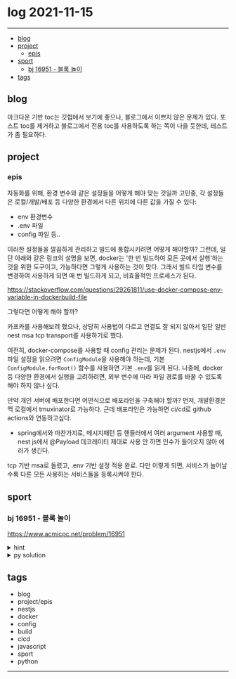 # log 2021-11-15

--------------------------

- [blog](#blog)
- [project](#project)
  - [epis](#epis)
- [sport](#sport)
  - [bj 16951 - 블록 놀이](#bj-16951---블록-놀이)
- [tags](#tags)

## blog

마크다운 기반 toc는 깃헙에서 보기에 좋으나, 블로그에서 이쁘지 않은 문제가 있다.
포스트 toc를 제거하고 블로그에서 전용 toc를 사용하도록 하는 쪽이 나을 듯한데, 테스트가 좀 필요하다.

## project

### epis

자동화를 위해, 환경 변수와 같은 설정들을 어떻게 해야 맞는 것일까 고민중, 각 설정들은 로컬/개발/배포 등 다양한 환경에서 다른 위치에 다른 값을 가질 수 있다:
- env 환경변수
- .env 파일
- config 파일
등..

이러한 설정들을 깔끔하게 관리하고 빌드에 통합시키려면 어떻게 해야할까?
그런데, 일단 아래와 같은 링크의 설명을 보면, docker는 '한 번 빌드하여 모든 곳에서 실행'하는 것을 위한 도구이고, 가능하다면 그렇게 사용하는 것이 맞다. 그래서 빌드 타임 변수를 변경하여 사용하게 되면 매 번 빌드하게 되고, 비효율적인 프로세스가 된다. 

https://stackoverflow.com/questions/29261811/use-docker-compose-env-variable-in-dockerbuild-file

그렇다면 어떻게 해야 할까?

카프카를 사용해보려 했으나, 상당히 사용법이 다르고 연결도 잘 되지 않아서 일단 일반 nest msa tcp transport를 사용하기로 했다.

여전히, docker-compose를 사용할 때 config 관리는 문제가 된다.
nestjs에서 `.env`파일 설정을 읽으려면 `ConfigModule`을 사용해야 하는데, 기본 `ConfigModule.forRoot()` 함수를 사용하면 기본 `.env`를 읽게 된다.
나중에, docker 등 다양한 환경에서 실행을 고려하려면, 외부 변수에 따라 파일 경로를 바꿀 수 있도록 해야 하지 않나 싶다.

만약 개인 서버에 배포한다면 어떤식으로 배포라인을 구축해야 할까?
먼저, 개발환경은 맥 로컬에서 tmuxinator로 가능하다.
근데 배포라인은 가능하면 ci/cd로 github actions와 연동하고싶다.

- spring에서와 마찬가지로, 메시지패턴 등 핸들러에서 여러 argument 사용할 때, nest js에서 @Payload 데코레이터 제대로 사용 안 하면 인수가 들어오지 않아 에러가 생긴다.

tcp 기반 msa로 돌렸고, .env 기반 설정 적용 완료.
다만 이렇게 되면, 서비스가 늘어날 수록 다른 모든 사용하는 서비스들을 등록시켜야 한다.



## sport

### bj 16951 - 블록 놀이
https://www.acmicpc.net/problem/16951

<details><summary markdown="span">hint</summary>

처음엔 절댓값이 있는 줄 알았는데.. 아니다??
그러면 그냥 계속 K씩 늘리기만 하면 되는문제..
아 그런데, 그렇게까지 간단하진 않다.
시작값을 무엇으로 하냐에 따라 달라지기 때문이다.
아래와 같은 경우, 시작값을 2로 해야 최적이다.

```
4 1
1 3 4 5
```

따라서, 어떤 값을 기준으로 해서 일정한 간격을 가장 많이 가지는 경우를 찾아야 한다.
그러려면, 각 값을 K*idx만큼 빼서 생각하면 될 듯하다.
그 다음, 최빈값을 기준으로 생각.

그게 다인줄 알았는데, 상식적 제한 문제가 하나 더 있었다.
바로 가장 낮은 앞쪽 탑의 높이가 1이상이어야 한다는 것.
이것 때문에 2번 틀림.

</details>

<details><summary markdown="span">py solution</summary>

```py
def solve():
    from collections import Counter
    N,K=ria()
    arr=ria()
    sub=[]
    ans=0
    for idx,item in enumerate(arr):
        sub.append(arr[idx]-K*idx)
    cnt=Counter(sub)
    val=cnt.most_common()
    target=0
    for (start,cnts) in val:
        if(start>0):
            target=start
            break
    
    for item in sub:
        if(item!=target):
            ans+=1
    # print(sub, target)
    print(ans)
    pass
```

</details>


## tags
- blog
- project/epis
- nestjs
- docker
- config
- build
- cicd
- javascript
- sport
- python

--------------------------

